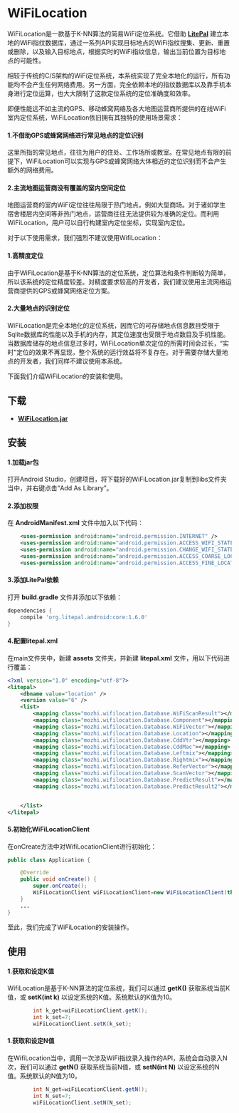 # WiFiLocation
WiFiLocation是一款基于K-NN算法的简易WiFi定位系统。它借助 **[LitePal](https://github.com/LitePalFramework/LitePal)** 建立本地的WiFi指纹数据库，通过一系列API实现目标地点的WiFi指纹搜集、更新、重置或删除，以及输入目标地点，根据实时的WiFi指纹信息，输出当前位置为目标地点的可能性。

相较于传统的C/S架构的WiFi定位系统，本系统实现了完全本地化的运行，所有功能均不会产生任何网络费用。另一方面，完全依赖本地的指纹数据库以及靠手机本身进行定位运算，也大大限制了这款定位系统的定位准确度和效率。

即便性能远不如主流的GPS、移动蜂窝网络及各大地图运营商所提供的在线WiFi室内定位系统，WiFiLocation依旧拥有其独特的使用场景需求：
#### 1.不借助GPS或蜂窝网络进行常见地点的定位识别

这里所指的常见地点，往往为用户的住处、工作场所或教室。在常见地点有限的前提下，WiFiLocation可以实现与GPS或蜂窝网络大体相近的定位识别而不会产生额外的网络费用。
#### 2.主流地图运营商没有覆盖的室内空间定位

地图运营商的室内WiFi定位往往局限于热门地点，例如大型商场。对于诸如学生宿舍楼层内空间等非热门地点，运营商往往无法提供较为准确的定位。而利用WiFiLocation，用户可以自行构建室内定位坐标，实现室内定位。

对于以下使用需求，我们强烈不建议使用WifiLocation：
#### 1.高精度定位

由于WiFiLocation是基于K-NN算法的定位系统，定位算法和条件判断较为简单，所以该系统的定位精度较差。对精度要求较高的开发者，我们建议使用主流网络运营商提供的GPS或蜂窝网络定位方案。

#### 2.大量地点的识别定位

WiFiLocation是完全本地化的定位系统，因而它的可存储地点信息数目受限于Sqlite数据库的性能以及手机的内存，其定位速度也受限于地点数目及手机性能。当数据库储存的地点信息过多时，WiFiLocation单次定位的所需时间会过长，“实时”定位的效果不再显现，整个系统的运行效益将不复存在。对于需要存储大量地点的开发者，我们同样不建议使用本系统。

下面我们介绍WiFiLocation的安装和使用。

## 下载
* **[WiFiLocation.jar](https://github.com/mozhiingithub/WiFiLocation/raw/master/WiFiLocation.jar)**

## 安装
#### 1.加载jar包

打开Android Studio，创建项目，将下载好的WiFiLocation.jar复制到libs文件夹当中，并右键点击“Add As Library”。

#### 2.添加权限

在 **AndroidManifest.xml** 文件中加入以下代码：

``` xml
    <uses-permission android:name="android.permission.INTERNET" />
    <uses-permission android:name="android.permission.ACCESS_WIFI_STATE" />
    <uses-permission android:name="android.permission.CHANGE_WIFI_STATE" />
    <uses-permission android:name="android.permission.ACCESS_COARSE_LOCATION" />
    <uses-permission android:name="android.permission.ACCESS_FINE_LOCATION" />
```

#### 3.添加LitePal依赖

打开 **build.gradle** 文件并添加以下依赖：
``` groovy
dependencies {
    compile 'org.litepal.android:core:1.6.0'
}
```

#### 4.配置litepal.xml

在main文件夹中，新建 **assets** 文件夹，并新建 **litepal.xml** 文件，用以下代码进行覆盖：
``` xml
<?xml version="1.0" encoding="utf-8"?>
<litepal>
    <dbname value="location" />
    <version value="6" />
    <list>
        <mapping class="mozhi.wifilocation.Database.WiFiScanResult"></mapping>
        <mapping class="mozhi.wifilocation.Database.Component"></mapping>
        <mapping class="mozhi.wifilocation.Database.WiFiVector"></mapping>
        <mapping class="mozhi.wifilocation.Database.Location"></mapping>
        <mapping class="mozhi.wifilocation.Database.CddVtr"></mapping>
        <mapping class="mozhi.wifilocation.Database.CddMac"></mapping>
        <mapping class="mozhi.wifilocation.Database.Leftmix"></mapping>
        <mapping class="mozhi.wifilocation.Database.Rightmix"></mapping>
        <mapping class="mozhi.wifilocation.Database.ReferVector"></mapping>
        <mapping class="mozhi.wifilocation.Database.ScanVector"></mapping>
        <mapping class="mozhi.wifilocation.Database.PredictResult"></mapping>
        <mapping class="mozhi.wifilocation.Database.PredictResult2"></mapping>


    </list>
</litepal>
```
#### 5.初始化WiFiLocationClient

在onCreate方法中对WifiLocationClient进行初始化：

```java
public class Application {

    @Override
    public void onCreate() {
        super.onCreate();
        WiFiLocationClient wiFiLocationClient=new WiFiLocationClient(this);
    }
    ...
}
```

至此，我们完成了WiFiLocation的安装操作。

## 使用

#### 1.获取和设定K值

WifiLocation是基于K-NN算法的定位系统，我们可以通过 **getK()** 获取系统当前K值，或 **setK(int k)** 以设定系统的K值。系统默认的K值为10。

```java
        int k_get=wiFiLocationClient.getK();
        int k_set=7;
        wiFiLocationClient.setK(k_set);
```

#### 1.获取和设定N值

在WifiLocation当中，调用一次涉及WiFi指纹录入操作的API，系统会自动录入N次，我们可以通过 **getN()** 获取系统当前N值，或 **setN(int N)** 以设定系统的N值。系统默认的N值为10。

```java
        int N_get=wiFiLocationClient.getN();
        int N_set=7;
        wiFiLocationClient.setN(N_set);
```
